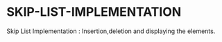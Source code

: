 # SKIP-LIST-IMPLEMENTATION
Skip List Implementation : Insertion,deletion and displaying the elements.

